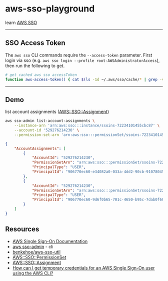 # aws-sso-playground

learn [AWS SSO](https://docs.aws.amazon.com/singlesignon/index.html)

---

## SSO Access Token

The `aws sso` CLI commands require the `--access-token` parameter.  First login via sso (e.g. `aws sso login --profile root-AWSAdministratorAccess`), then run the following to get.

```sh
# get cached aws sso accessToken
function aws-access-token() { cat $(ls -1d ~/.aws/sso/cache/* | grep -v botocore) |  jq -r "{accessToken} | .[]" }
```

---

## Demo

list account assignments ([AWS::SSO::Assignment](https://docs.aws.amazon.com/AWSCloudFormation/latest/UserGuide/aws-resource-sso-assignment.html))

```sh
aws sso-admin list-account-assignments \
    --instance-arn 'arn:aws:sso:::instance/ssoins-72234101455cbc87' \
    --account-id '529276214230' \
    --permission-set-arn 'arn:aws:sso:::permissionSet/ssoins-72234101455cbc87/ps-51eacb02632f0b26'

```

```json
{
    "AccountAssignments": [
        {
            "AccountId": "529276214230",
            "PermissionSetArn": "arn:aws:sso:::permissionSet/ssoins-72234101455cbc87/ps-51eacb02632f0b26",
            "PrincipalType": "USER",
            "PrincipalId": "906770ec60-e34082a0-033a-4dd2-90cb-9107804545e9"
        },
        {
            "AccountId": "529276214230",
            "PermissionSetArn": "arn:aws:sso:::permissionSet/ssoins-72234101455cbc87/ps-51eacb02632f0b26",
            "PrincipalType": "USER",
            "PrincipalId": "906770ec60-9d6f0b65-701c-4650-b95c-7dab0f6046d7"
        }
    ]
}
```

## Resources

- [AWS Single Sign-On Documentation](https://docs.aws.amazon.com/singlesignon/index.html)
- [aws sso-admin](https://awscli.amazonaws.com/v2/documentation/api/latest/reference/sso-admin/index.html) - cli
- [benkehoe/aws-sso-util](https://github.com/benkehoe/aws-sso-util)
- [AWS::SSO::PermissionSet](https://docs.aws.amazon.com/AWSCloudFormation/latest/UserGuide/aws-resource-sso-permissionset.html)
- [AWS::SSO::Assignment](https://docs.aws.amazon.com/AWSCloudFormation/latest/UserGuide/aws-resource-sso-assignment.html)
- [How can I get temporary credentials for an AWS Single Sign-On user using the AWS CLI?](https://aws.amazon.com/premiumsupport/knowledge-center/sso-temporary-credentials/)